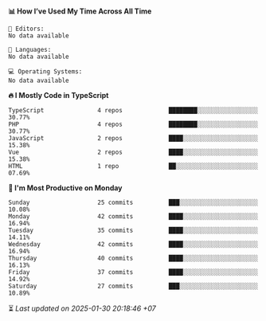 <!--START_SECTION:readme-stats-->
**📊 How I’ve Used My Time Across All Time**

```text
📝 Editors:
No data available

💬 Languages:
No data available

💻 Operating Systems:
No data available
```

**🔥 I Mostly Code in TypeScript**

```text
TypeScript               4 repos             ████████░░░░░░░░░░░░░░░░░   30.77%
PHP                      4 repos             ████████░░░░░░░░░░░░░░░░░   30.77%
JavaScript               2 repos             ████░░░░░░░░░░░░░░░░░░░░░   15.38%
Vue                      2 repos             ████░░░░░░░░░░░░░░░░░░░░░   15.38%
HTML                     1 repo              ██░░░░░░░░░░░░░░░░░░░░░░░   07.69%
```

**📅 I'm Most Productive on Monday**

```text
Sunday                   25 commits          ███░░░░░░░░░░░░░░░░░░░░░░   10.08%
Monday                   42 commits          ████░░░░░░░░░░░░░░░░░░░░░   16.94%
Tuesday                  35 commits          ████░░░░░░░░░░░░░░░░░░░░░   14.11%
Wednesday                42 commits          ████░░░░░░░░░░░░░░░░░░░░░   16.94%
Thursday                 40 commits          ████░░░░░░░░░░░░░░░░░░░░░   16.13%
Friday                   37 commits          ████░░░░░░░░░░░░░░░░░░░░░   14.92%
Saturday                 27 commits          ███░░░░░░░░░░░░░░░░░░░░░░   10.89%
```



⏳ *Last updated on 2025-01-30 20:18:46 +07*
<!--END_SECTION:readme-stats-->